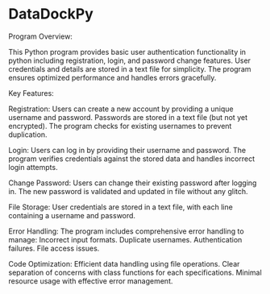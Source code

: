 # DataDockPy
Program Overview:

This Python program provides basic user authentication functionality in python including registration, login, and password change features. User credentials and details are stored in a text file for simplicity. The program ensures optimized performance and handles errors gracefully.

Key Features:

Registration:
Users can create a new account by providing a unique username and password.
Passwords are stored in a text file (but not yet encrypted).
The program checks for existing usernames to prevent duplication.

Login:
Users can log in by providing their username and password.
The program verifies credentials against the stored data and handles incorrect login attempts.

Change Password:
Users can change their existing password after logging in.
The new password is validated and updated in file without any glitch.

File Storage:
User credentials are stored in a text file, with each line containing a username and password.

Error Handling:
The program includes comprehensive error handling to manage:
Incorrect input formats.
Duplicate usernames.
Authentication failures.
File access issues.

Code Optimization:
Efficient data handling using file operations.
Clear separation of concerns with class functions for each specifications.
Minimal resource usage with effective error management.
